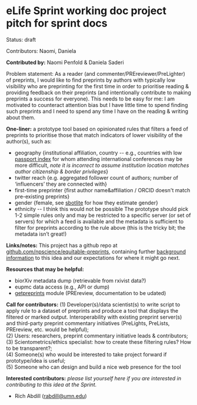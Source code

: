 
# eLife Sprint working doc project pitch for sprint docs

Status: draft

Contributors: Naomi, Daniela

**Contributed by:** Naomi Penfold & Daniela Saderi  

Problem statement: As a reader (and commenter/PREreviewer/PreLighter) of preprints, I would like to find preprints by authors with typically low visibility who are preprinting for the first time in order to prioritise reading & providing feedback on their preprints (and intentionally contribute to making preprints a success for everyone). This needs to be easy for me: I am motivated to counteract attention bias but I have little time to spend finding such preprints and I need to spend any time I have on the reading & writing about them.

**One-liner:** a prototype tool based on opinionated rules that filters a feed of preprints to prioritise those that match indicators of lower visibility of the author(s), such as:  
* geography {institutional affiliation, country -- e.g., countries with low [passport index](https://www.passportindex.org/byRank.php) for whom attending international conferences may be more difficult, *note it is incorrect to assume institution location matches author citizenship & border privileges*}
* twitter reach {e.g. aggregated follower count of authors; number of ‘influencers’ they are connected with}
* first-time preprinter {first author name&affiliation / ORCID doesn't match pre-existing preprints}
* gender {female, see [sbotlite](https://sbotlite.github.io/) for how they estimate gender}
* ethnicity -- I think this would not be possible
The prototype should pick 1-2 simple rules only and may be restricted to a specific server (or set of servers) for which a feed is available and the metadata is sufficient to filter for preprints according to the rule above  (this is the tricky bit; the metadata isn’t great!)

**Links/notes:** This project has a github repo at [github.com/npscience/equitable-preprints](https://github.com/npscience/equitable-preprints), containing further [background information](https://github.com/npscience/equitable-preprints/blob/master/elife-sprint-2019/equity-in-preprints-background-notes.md) to this idea and our expectations for where it might go next.

**Resources that may be helpful:**
* biorXiv metadata dump (retrievable from rxivist data?)
* eupmc data access (e.g., API or dump)
* [getpreprints](https://github.com/PREreview/getpreprints) module (PREreview, documentation to be udated)

**Call for contributors:** 
(1) Developer(s)/data scientist(s) to write script to apply rule to a dataset of preprints and produce a tool that displays the filtered or marked output. Interoperability with existing preprint server(s) and third-party preprint commentary initiatives (PreLights, PreLists, PREreview, etc. would be helpful);  
(2) Users: researchers, preprint commentary initiative leads & contributors;  
(3) Scientometrics/ethics specialist: how to create these filtering rules? How to be transparent?;  
(4) Someone(s) who would be interested to take project forward if prototype/idea is useful;  
(5) Someone who can design and build a nice web presence for the tool

**Interested contributors:** *please list yourself here if you are interested in contributing to this idea at the Sprint.*
* Rich Abdill (rabdill@umn.edu)
